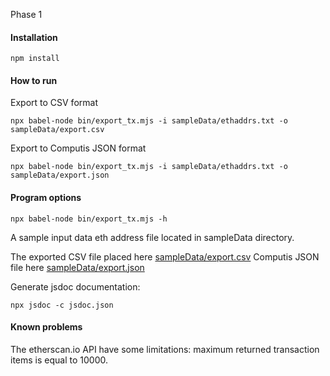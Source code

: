 Phase 1

#### ****Installation****
```
npm install
```


#### ****How to run****

Export to CSV format 
```
npx babel-node bin/export_tx.mjs -i sampleData/ethaddrs.txt -o sampleData/export.csv
```

Export to Computis JSON format 
```
npx babel-node bin/export_tx.mjs -i sampleData/ethaddrs.txt -o sampleData/export.json
```


#### ****Program options**** ####
```
npx babel-node bin/export_tx.mjs -h
```

A sample input data eth address file located in sampleData directory.

The exported CSV file placed here [sampleData/export.csv](https://github.com/grechka3/dexfifo/blob/master/sampleData/export.csv)
Computis JSON file here [sampleData/export.json](ttps://github.com/grechka3/dexfifo/blob/master/sampleData/export.json)



Generate jsdoc documentation:

````npx jsdoc -c jsdoc.json```` 

#### ****Known problems****

The etherscan.io API have some limitations: maximum returned transaction items is equal to 10000.  